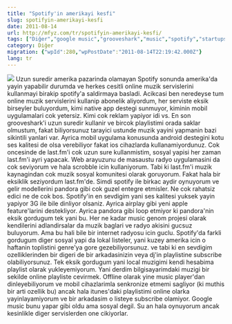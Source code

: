 ```yaml
---
title: "Spotify'in amerikayi kesfi"
slug: spotifyin-amerikayi-kesfi
date: 2011-08-14
url: http://mfyz.com/tr/spotifyin-amerikayi-kesfi/
tags: ["Diğer","google music","grooveshark","music","spotify","startups"]
category: Diğer
migration: {"wpId":280,"wpPostDate":"2011-08-14T22:19:42.000Z"}
lang: tr
---
```


![](/images/archive/tr/2011/08/spotify_logo.jpg) Uzun suredir amerika pazarinda olamayan Spotify sonunda amerika'da yayin yapabilir durumda ve herkes cesitli online muzik servislerini kullanmayi birakip spotify'a saldirmaya basladi. Acikcasi ben neredeyse tum online muzik servislerini kullanip abonelik aliyordum, her serviste eksik birseyler buluyordum, kimi native app destegi sunmuyor, kiminin mobil uygulamalari cok yetersiz. Kimi cok reklam yapiyor idi vs. En son grooveshark'i uzun suredir kullanir ve bircok playlistimi orada saklar olmustum, fakat biliyorsunuz tarayici ustunde muzik yayini yapmanin bazi sikintili yanlari var. Ayrica mobil uygulama konusunda android destegini kotu ses kalitesi de olsa verebiliyor fakat ios cihazlarda kullanamiyordunuz. Cok oncesinde de last.fm'i cok uzun sure kullanmistim, sosyal yapisi her zaman last.fm'i ayri yapacak. Web arayuzunu de masaustu radyo uygulamasini da cok seviyorum ve hala scrobble icin kullaniyorum. Tabi ki last.fm'i muzik kaynagindan cok muzik sosyal komunitesi olarak goruyorum. Fakat hala bir eksiklik seziyordum last.fm'de. Simdi spotify ile birkac aydir oynuyorum ve gelir modellerini pandora gibi cok guzel entegre etmisler. Ne cok rahatsiz edici ne de cok bos. Spotify'in en sevdigim yani ses kalitesi yuksek yayin yapiyor 3G ile bile dinliyor olsaniz. Ayrica airplay gibi yeni apple feature'larini destekliyor. Ayrica pandora gibi loop etmiyor ki pandora'nin eksik gordugum tek yani bu. Her ne kadar music genom projesi olarak kendilerini adlandirsalar da muzik baglari ve radyo akisini gucsuz buluyorum. Ama bu hali bile bir internet radyosu icin guclu. Spotify'da farkli gordugum diger sosyal yapi da lokal listeler, yani kuzey amerika icin o haftanin toplistini genre'ya gore gezebiliyorsunuz. ve tabi ki en sevdigim ozelliklerinden bir digeri de bir arkadasinizin veya dj'in playlistine subscribe olabiliyorsunuz. Tek eksik gordugum yani local muzigimi kendi hesabima playlist olarak yukleyemiyorum. Yani derdim bilgisayarimdaki muzigi bir sekilde online playliste cevirmek. Offline olarak yine music player'dan dinleyebiliyorum ve mobil cihazlarimla senkronize etmemi sagliyor (ki muthis bir arti ozellik bu) ancak hala itunes'daki playlistimi online olarka yayinlayamiyorum ve bir arkadasim o listeye subscribe olamiyor. Google music bunu yapar gibi oldu ama sosyal degil. Su an hala oynuyorum ancak kesinlikle diger servislerden one cikiyorlar.